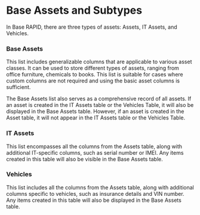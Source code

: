 # Base Assets and Subtypes

In Base RAPID, there are three types of assets: Assets, IT Assets, and Vehicles.

### Base Assets

This list includes generalizable columns that are applicable to various asset classes. It can be used to store different types of assets, ranging from office furniture, chemicals to books. This list is suitable for cases where custom columns are not required and using the basic asset columns is sufficient.

The Base Assets list also serves as a comprehensive record of all assets. If an asset is created in the IT Assets table or the Vehicles Table, it will also be displayed in the Base Assets table. However, if an asset is created in the Asset table, it will not appear in the IT Assets table or the Vehicles Table.

### IT Assets

This list encompasses all the columns from the Assets table, along with additional IT-specific columns, such as serial number or IMEI. Any items created in this table will also be visible in the Base Assets table.

### Vehicles

This list includes all the columns from the Assets table, along with additional columns specific to vehicles, such as insurance details and VIN number. Any items created in this table will also be displayed in the Base Assets table.